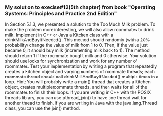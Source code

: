 ### My solution to execise#12(5th chapter) from book "Operating Systems: Principles and Practice 2nd Edition"

In Section 5.1.3, we presented a solution to the Too Much Milk problem. To make the problem
more interesting, we will also allow roommates to drink milk.
Implement in C++ or Java a Kitchen class with a drinkMilkAndBuyIfNeeded(). This method
should randomly (with a 20% probability) change the value of milk from 1 to 0. Then, if the
value just became 0, it should buy milk (incrementing milk back to 1). The method should return
1 if the roommate bought milk and 0 otherwise.
Your solution should use locks for synchronization and work for any number of roommates. Test
your implementation by writing a program that repeatedly creates a Kitchen object and varying
numbers of roommate threads; each roommate thread should call drinkMilkAndBuyIfNeeded()
multiple times in a loop.
Hint: You will probably write a main() thread that creates a Kitchen object, creates multipleroommate threads, and then waits for all of the roommates to finish their loops. If you are writing
in C++ with the POSIX threads library, you can use pthread_join() to have one thread wait for
another thread to finish. If you are writing in Java with the java.lang.Thread class, you can use
the join() method.